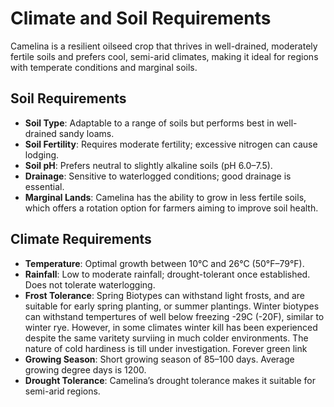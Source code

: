 # Climate and Soil Requirements

Camelina is a resilient oilseed crop that thrives in well-drained, moderately fertile soils and prefers cool, semi-arid climates, making it ideal for regions with temperate conditions and marginal soils.

## Soil Requirements

- **Soil Type**: Adaptable to a range of soils but performs best in well-drained sandy loams.
- **Soil Fertility**: Requires moderate fertility; excessive nitrogen can cause lodging.
- **Soil pH**: Prefers neutral to slightly alkaline soils (pH 6.0–7.5).
- **Drainage**: Sensitive to waterlogged conditions; good drainage is essential.
- **Marginal Lands**: Camelina has the ability to grow in less fertile soils, which offers a rotation option for farmers aiming to improve soil health.

## Climate Requirements

- **Temperature**: Optimal growth between 10°C and 26°C (50°F–79°F).
- **Rainfall**: Low to moderate rainfall; drought-tolerant once established. Does not tolerate waterlogging.
- **Frost Tolerance**: Spring Biotypes can withstand light frosts, and are suitable for early spring planting, or summer plantings. Winter biotypes can withstand tempertures of well below freezing -29C (-20F), similar to winter rye. However, in some climates winter kill has been experienced despite the same varitety surviing in much colder environments. The nature of cold hardiness is till under investigation. Forever green link
- **Growing Season**: Short growing season of 85–100 days. Average growing degree days is 1200. 
- **Drought Tolerance**: Camelina’s drought tolerance makes it suitable for semi-arid regions.
